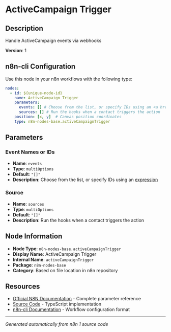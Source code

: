 # ActiveCampaign Trigger

## Description

Handle ActiveCampaign events via webhooks

**Version**: 1

## n8n-cli Configuration

Use this node in your n8n workflows with the following type:

```yaml
nodes:
  - id: ${unique-node-id}
    name: ActiveCampaign Trigger
    parameters:
      events: [] # Choose from the list, or specify IDs using an <a href="https://docs.n8n.io/code/expressions/">expression</a>
      sources: [] # Run the hooks when a contact triggers the action
    position: [x, y]  # Canvas position coordinates
    type: n8n-nodes-base.activeCampaignTrigger
```

## Parameters

### Event Names or IDs

- **Name**: `events`
- **Type**: `multiOptions`
- **Default**: `"[]"`
- **Description**: Choose from the list, or specify IDs using an <a href="https://docs.n8n.io/code/expressions/">expression</a>

### Source

- **Name**: `sources`
- **Type**: `multiOptions`
- **Default**: `"[]"`
- **Description**: Run the hooks when a contact triggers the action


## Node Information

- **Node Type**: `n8n-nodes-base.activeCampaignTrigger`
- **Display Name**: ActiveCampaign Trigger
- **Internal Name**: `activeCampaignTrigger`
- **Package**: `n8n-nodes-base`
- **Category**: Based on file location in n8n repository

## Resources

- [Official N8N Documentation](https://docs.n8n.io/integrations/builtin/app-nodes/n8n-nodes-base.activecampaigntrigger/) - Complete parameter reference
- [Source Code](https://github.com/n8n-io/n8n/blob/master/packages/nodes-base/nodes/ActiveCampaign/ActiveCampaignTrigger.node.ts) - TypeScript implementation
- [n8n-cli Documentation](https://github.com/edenreich/n8n-cli) - Workflow configuration format

---
*Generated automatically from n8n 1 source code*
